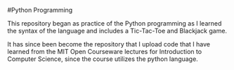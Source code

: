 #Python Programming

This repository began as practice of the Python programming as I learned the syntax of the language and includes a Tic-Tac-Toe and Blackjack game.

It has since been become the repository that I upload code that I have learned from the MIT Open Courseware lectures for Introduction to Computer Science, since the course utilizes the python language.
